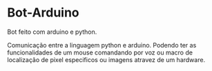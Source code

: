 # Bot-Arduino
Bot feito com arduino e python.

Comunicação entre a linguagem python e arduino.
Podendo ter as funcionalidades de um mouse comandando por voz ou macro de localização de pixel especificos ou imagens atravez de um hardware.
